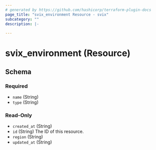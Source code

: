 ```yaml
---
# generated by https://github.com/hashicorp/terraform-plugin-docs
page_title: "svix_environment Resource - svix"
subcategory: ""
description: |-
  
---
```


# svix_environment (Resource)





<!-- schema generated by tfplugindocs -->
## Schema

### Required

- `name` (String)
- `type` (String)

### Read-Only

- `created_at` (String)
- `id` (String) The ID of this resource.
- `region` (String)
- `updated_at` (String)
